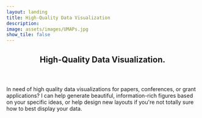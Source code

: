 ```yaml
---
layout: landing
title: High-Quality Data Visualization
description: 
image: assets/images/UMAPs.jpg
show_tile: false
---
```


<div id="main">
  <!-- One -->
<section id="one">
	<div class="inner">
		<header class="major">
			<h2>High-Quality Data Visualization.</h2>
		</header>
		<p>In need of high quality data visualizations for papers, conferences, or grant applications? I can help generate beautiful, information-rich figures based on your specific ideas, or help design new layouts if you're not totally sure how to best display your data.</p>
	</div>
</section>
</div> 
